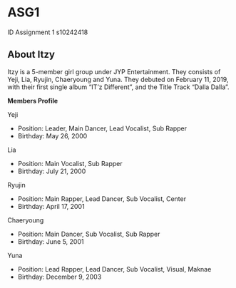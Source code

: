 # ASG1 
ID Assignment 1 s10242418

## About Itzy
Itzy is a 5-member girl group under JYP Entertainment. They consists of Yeji, Lia, Ryujin, Chaeryoung and Yuna. They debuted on February 11, 2019, with their first single album “IT’z Different”, and the Title Track “Dalla Dalla”. 

**Members Profile**

Yeji 
* Position: Leader, Main Dancer, Lead Vocalist, Sub Rapper
* Birthday: May 26, 2000

Lia
* Position: Main Vocalist, Sub Rapper
* Birthday: July 21, 2000

Ryujin
* Position: Main Rapper, Lead Dancer, Sub Vocalist, Center
* Birthday: April 17, 2001

Chaeryoung
* Position: Main Dancer, Sub Vocalist, Sub Rapper
* Birthday: June 5, 2001

Yuna
* Position: Lead Rapper, Lead Dancer, Sub Vocalist, Visual, Maknae
* Birthday: December 9, 2003


